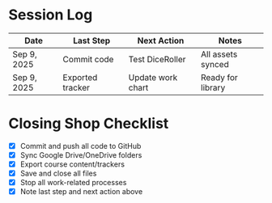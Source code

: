 # Session Log

| Date       | Last Step         | Next Action         | Notes                |
|------------|-------------------|---------------------|----------------------|
| Sep 9, 2025| Commit code       | Test DiceRoller     | All assets synced    |
| Sep 9, 2025| Exported tracker  | Update work chart   | Ready for library    |

# Closing Shop Checklist
- [x] Commit and push all code to GitHub
- [x] Sync Google Drive/OneDrive folders
- [x] Export course content/trackers
- [x] Save and close all files
- [x] Stop all work-related processes
- [x] Note last step and next action above
